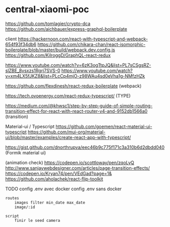 # central-xiaomi-poc
https://github.com/tomlagier/crypto-dca
https://github.com/aichbauer/express-graphql-boilerplate

client
https://hackernoon.com/react-with-typescript-and-webpack-654f93f34db6
https://github.com/chikara-chan/react-isomorphic-boilerplate/blob/master/build/webpack.dev.config.js
https://github.com/KilroggD/GraphQL-react-redux

https://www.youtube.com/watch?v=6zK3ogTtpJQ&list=PL7sCSgsRZ-slZBE_8vsxzs1Rgrj7SVS-0
https://www.youtube.com/watch?v=xm4LX5fJKZ8&list=PLcCp4mjO-z98WAu4sd0eVha1g-NMfzHZk

https://github.com/flexdinesh/react-redux-boilerplate (webpack)

https://tech.ovoenergy.com/react-redux-typescript/ (TYPE)

https://medium.com/@khwsc1/step-by-step-guide-of-simple-routing-transition-effect-for-react-with-react-router-v4-and-9152db1566a0 (transition)

Material-ui / Typescript
https://github.com/goemen/react-material-ui-typescript
https://github.com/mui-org/material-ui/blob/master/examples/create-react-app-with-typescript/

https://gist.github.com/dnorthrupva/eec46b9c775f171c3a310b6d2dbdd040 (Formik material ui)

(animation check)
https://codepen.io/scottloway/pen/zqoLyQ
http://www.sanjaywebdesigner.com/articles/page-transition-effects/
https://codepen.io/Kryan74/pen/VEdGad?page=1&
https://github.com/aholachek/react-flip-toolkit

TODO
	config .env avec docker
	config .env sans docker

	routes
		images filter min_date max_date
		image/:id

	script
		finir le seed camera
